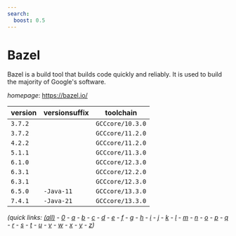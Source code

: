 ```yaml
---
search:
  boost: 0.5
---
```

# Bazel

Bazel is a build tool that builds code quickly and reliably. It is used to build the majority of Google's software.

*homepage*: <https://bazel.io/>

version | versionsuffix | toolchain
--------|---------------|----------
``3.7.2`` |  | ``GCCcore/10.3.0``
``3.7.2`` |  | ``GCCcore/11.2.0``
``4.2.2`` |  | ``GCCcore/11.2.0``
``5.1.1`` |  | ``GCCcore/11.3.0``
``6.1.0`` |  | ``GCCcore/12.3.0``
``6.3.1`` |  | ``GCCcore/12.2.0``
``6.3.1`` |  | ``GCCcore/12.3.0``
``6.5.0`` | ``-Java-11`` | ``GCCcore/13.3.0``
``7.4.1`` | ``-Java-21`` | ``GCCcore/13.3.0``


*(quick links: [(all)](../index.md) - [0](../0/index.md) - [a](../a/index.md) - [b](../b/index.md) - [c](../c/index.md) - [d](../d/index.md) - [e](../e/index.md) - [f](../f/index.md) - [g](../g/index.md) - [h](../h/index.md) - [i](../i/index.md) - [j](../j/index.md) - [k](../k/index.md) - [l](../l/index.md) - [m](../m/index.md) - [n](../n/index.md) - [o](../o/index.md) - [p](../p/index.md) - [q](../q/index.md) - [r](../r/index.md) - [s](../s/index.md) - [t](../t/index.md) - [u](../u/index.md) - [v](../v/index.md) - [w](../w/index.md) - [x](../x/index.md) - [y](../y/index.md) - [z](../z/index.md))*

